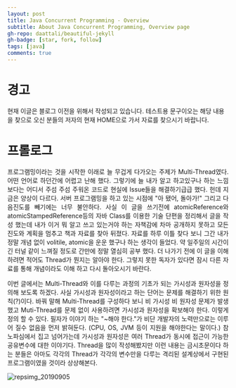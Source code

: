 ```yaml
---
layout: post
title: Java Concurrent Programming - Overview
subtitle: About Java Concurrent Programming, Overview page
gh-repo: daattali/beautiful-jekyll
gh-badge: [star, fork, follow]
tags: [java]
comments: true
---
```

# 경고
현재 이글은 블로그 이전을 위해서 작성되고 있습니다. 테스트용 문구이오는 해당 내용을 찾으로 오신 분들의 저자의 현재 HOME으로 가서 자료를 찾으시기 바랍니다.
# 프롤로그

<p style='text-align: justify;'>
프로그램밍이라는 것을 시작한 이래로 늘 무겁게 다가오는 주제가 Multi-Thread였다. 어떤 언어로 하던간에 어렵고 난해    했다. 그렇기에 늘 내가 알고 하고있구나 하는 느낌 보다는 어디서 주섬 주섬 주워온 코드로 현실에 Issue들을 해결하기급급 했다. 헌데 지금은 양상이 다르다. 서버 프로그램밍을 하고 있는 시점에 "아 됐어, 돌아가!" 그리고 다음진도를    빼기에는 너무 불안하다. 사실 이 글을 쓰기전에 atomicReference와 atomicStampedReference등의    자바 Class를 이용한 기술 단편을 정리해서 글을 작성 했는데 내가 이거 뭐 알고 쓰고 있는거야 하는 자책감에 차마    공개하지 못하고 모든 진도와 계획을 멈추고 책과 자료를 찾아 뒤졌다. 자료를 하루 이틀 찾다 보니 그간 내가 정말 개념 없이 volitile, atomic을 운운 했구나 하는 생각이 들었다. 약 일주일의 시간이 긴 터널 같이 느껴질 정도로 간만에 정말 열심히 공부 했다. 더 나가기 전에 이 글을 이해하려면 적어도 Thread가 뭔지는 알아야 한다. 그렇지 못한 독자가 있다면 잠시 다른 자료를 통해 개념이라도 이해 하고 다시 돌아오시기 바란다.
</p>
<p style='text-align: justify;'>
이번 글에서는 Multi-Thread와 이를 다루는 과정의 기초가 되는 가시성과 원자성을 정의해 보도록 하겠다. 사실 가시성과 원자성이라고 하는 단어는 문제를 해결하기 위한 원칙(?)이다. 바꿔 말해 Multi-Thread를 구성하다 보니 비 가시성 비 원자성 문제가 발생 했고 Muti-Thread를 문제 없이 사용하려면 가시성과 원자성을 확보해야 한다. 이렇게 정의 할 수 있다. 필자가 이야기 하는 "~해야 한다."가 비단 개발자의 노력만으로는 이루어 질수 없음을 먼저 밝혀둔다. (CPU, OS, JVM 등이 지원을 해야한다는 말이다.) 참 노파심에서 집고 넘어가는데 가시성과 원자성은 여러 Thread가 동시에 접근이 가능한 공유변수에 대한 이야기다. Thread을 많이 작성해봤지만 이런 내용는 금시초문이다 하는 분들은 아마도 각각의 Thread가 각각의 변수만을 다루는 격리된 설계상에서 구현된 프로그램이였을 것이라 상상해본다.
</p>


![repsimg_20190905](https://jchong00.github.io/img/about-concurrent/multi-thread-shared-resource.png)

